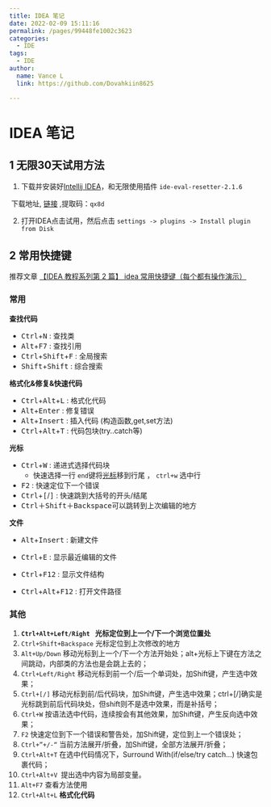 ```yaml
---
title: IDEA 笔记
date: 2022-02-09 15:11:16
permalink: /pages/99448fe1002c3623
categories:
  - IDE
tags:
  - IDE
author:
  name: Vance L
  link: https://github.com/Dovahkiin8625

---
```


# IDEA 笔记

## 1 无限30天试用方法

1. 下载并安装好[Intellij IDEA](https://www.jetbrains.com/idea/download/#section=windows)，和无限使用插件 `ide-eval-resetter-2.1.6`

​        下载地址, [链接](https://pan.baidu.com/s/1CsTqgLoK2oBXzaw75jrFQw?pwd=qx8d) ,提取码：`qx8d`

2. 打开IDEA点击试用，然后点击 `settings -> plugins -> Install plugin from Disk`

## 2 常用快捷键

推荐文章 [【IDEA 教程系列第 2 篇】 idea 常用快捷键（每个都有操作演示）](https://blog.csdn.net/qq_42351033/article/details/107599118)

### 常用

**查找代码**

* <kbd>Ctrl</kbd>+<kbd>N</kbd> : 查找类
* <kbd>Alt</kbd>+<kbd>F7</kbd> : 查找引用
* <kbd>Ctrl</kbd>+<kbd>Shift</kbd>+<kbd>F</kbd> : 全局搜索
* <kbd>Shift</kbd>+<kbd>Shift</kbd> : 综合搜索

**格式化&修复&快速代码**

* <kbd>Ctrl</kbd>+<kbd>Alt</kbd>+<kbd>L</kbd> : 格式化代码
* <kbd>Alt</kbd>+<kbd>Enter</kbd> : 修复错误
* <kbd>Alt</kbd>+<kbd>Insert</kbd> : 插入代码 (构造函数,get,set方法)
* <kbd>Ctrl</kbd>+<kbd>Alt</kbd>+<kbd>T</kbd> : 代码包块(try..catch等)

**光标**

* <kbd>Ctrl</kbd>+<kbd>W</kbd> : 递进式选择代码块
  * 快速选择一行 `end`键将[光标](https://so.csdn.net/so/search?q=光标&spm=1001.2101.3001.7020)移到行尾 ， `ctrl+w` 选中行
* <kbd>F2</kbd> : 快速定位下一个错误
* <kbd>Ctrl</kbd>+<kbd>[</kbd>/<kbd>]</kbd> : 快速跳到大括号的开头/结尾
* <kbd>Ctrl</kbd>＋<kbd>Shift</kbd>＋<kbd>Backspace</kbd>可以跳转到上次编辑的地方

**文件**

* <kbd>Alt</kbd>+<kbd>Insert</kbd> : 新建文件

* <kbd>Ctrl</kbd>+<kbd>E</kbd> : 显示最近编辑的文件
* <kbd>Ctrl</kbd>+<kbd>F12</kbd> : 显示文件结构
* <kbd>Ctrl</kbd>+<kbd>Alt</kbd>+<kbd>F12</kbd> : 打开文件路径

### 其他

1. **`Ctrl+Alt+Left/Right `  光标定位到上一个/下一个浏览位置处**
2. `Ctrl+Shift+Backspace`   光标定位到上次修改的地方
3. `Alt+Up/Down`   移动光标到上一个/下一个方法开始处；alt+光标上下键在方法之间跳动，内部类的方法也是会跳上去的；
4. `Ctrl+Left/Right`   移动光标到前一个/后一个单词处，加Shift键，产生选中效果；
5. `Ctrl+[/]`   移动光标到前/后代码块，加Shift键，产生选中效果；ctrl+[/]确实是光标跳到前后代码块处，但shift则不是选中效果，而是补括号；
6. `Ctrl+W`   按语法选中代码，连续按会有其他效果，加Shift键，产生反向选中效果；
7. `F2`   快速定位到下一个错误和警告处，加Shift键，定位到上一个错误处；
8. `Ctrl+”+/-“`   当前方法展开/折叠，加Shift键，全部方法展开/折叠；
9. `Ctrl+Alt+T` 在选中代码情况下，Surround With(if/else/try catch…) 快速包裹代码；
10. `Ctrl+Alt+V `提出选中内容为局部变量。
11. `Alt+F7` 查看方法使用
12. `Ctrl+Alt+L` **格式化代码**
